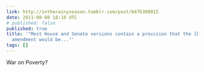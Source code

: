 ```yaml
---
link: http://intherainyseason.tumblr.com/post/8476309015
date: 2011-08-08 18:18 UTC
# published: false
published: true
title: '"Most House and Senate versions contain a provision that the [balanced budget]
  amendment would be..."'
tags: []
---
```


War on Poverty?
